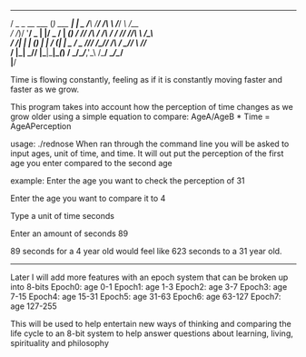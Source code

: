    ___           _           _         __    __  ___    __  ___  __    __ 
  / _ \_ __ ___ (_) ___  ___| |_ _    /__\  /__\/   \/\ \ \/___\/ _\  /__\
 / /_)/ '__/ _ \| |/ _ \/ __| __(_)  / \// /_\ / /\ /  \/ //  //\ \  /_\  
/ ___/| | | (_) | |  __/ (__| |_ _  / _  \//__/ /_// /\  / \_// _\ \//__  
\/    |_|  \___// |\___|\___|\__(_) \/ \_/\__/___,'\_\ \/\___/  \__/\__/  
              |__/                                                        

Time is flowing constantly, feeling as if it is constantly moving faster and faster as we grow.

This program takes into account how the perception of time changes as we grow older using a simple equation to compare:
AgeA/AgeB * Time = AgeAPerception

usage: ./rednose
When ran through the command line you will be asked to input ages, unit of time, and time.
It will out put the perception of the first age you enter compared to the second age

example:
  Enter the age you want to check the perception of
  31
  
  Enter the age you want to compare it to
  4
  
  Type a unit of time
  seconds
  
  Enter an amount of seconds
  89
  
  89 seconds for a 4 year old would feel like 623 seconds to a 31 year old.
_____________________________________________________________________________________________________________________________

Later I will add more features with an epoch system that can be broken up into 8-bits
Epoch0: age 0-1
Epoch1: age 1-3
Epoch2: age 3-7
Epoch3: age 7-15
Epoch4: age 15-31
Epoch5: age 31-63
Epoch6: age 63-127
Epoch7: age 127-255

This will be used to help entertain new ways of thinking and comparing the life cycle to an 8-bit system to help answer
questions about learning, living, spirituality and philosophy
